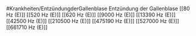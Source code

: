 #Krankheiten/EntzündungderGallenblase
Entzündung der Gallenblase
[[80 Hz (E)]]
[[520 Hz (E)]]
[[620 Hz (E)]]
[[9000 Hz (E)]]
[[13390 Hz (E)]]
[[42500 Hz (E)]]
[[210500 Hz (E)]]
[[475190 Hz (E)]]
[[527000 Hz (E)]]
[[661710 Hz (E)]]